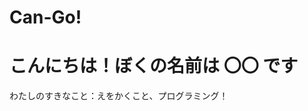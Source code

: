 # Can-Go!
<!DOCTYPE html>
<html lang="ja">
<head>
  <meta charset="UTF-8">
  <title>ぼくのポートフォリオ</title>
</head>
<body>
  <h1>こんにちは！ぼくの名前は 〇〇 です</h1>
  <p>わたしのすきなこと：えをかくこと、プログラミング！</p>
</body>
</html>

